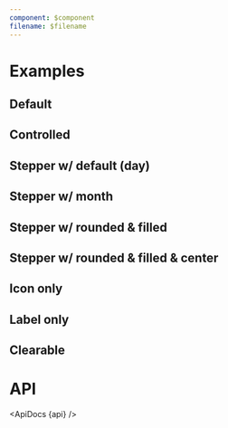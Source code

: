 ```yaml
---
component: $component
filename: $filename
---
```


<script lang="ts">
  import api from '$lib/components/DatePickerField.svelte?raw&sveld';
  import ApiDocs from '$lib/components/ApiDocs.svelte';

  import Preview from '$lib/components/Preview.svelte';
  import DatePickerField from '$lib/components/DatePickerField.svelte';

  import { PeriodType } from '$lib/utils/date';

  let value = new Date();
</script>

# Examples

## Default

<Preview>
  <DatePickerField />
</Preview>

## Controlled

<Preview>
  <DatePickerField bind:value />
</Preview>

## Stepper w/ default (day)

<Preview>
  <DatePickerField bind:value stepper />
</Preview>

## Stepper w/ month

<Preview>
  <DatePickerField periodType={PeriodType.Month} bind:value stepper />
</Preview>

## Stepper w/ rounded & filled

<Preview>
  <DatePickerField bind:value stepper rounded filled />
</Preview>

## Stepper w/ rounded & filled & center

<Preview>
  <DatePickerField bind:value stepper rounded filled center />
</Preview>

## Icon only

<Preview>
  <DatePickerField iconOnly />
</Preview>

## Label only

<Preview>
  <DatePickerField label="Start Date" />
</Preview>

## Clearable

<Preview>
  <DatePickerField label="Start Date" clearable />
</Preview>

# API

<ApiDocs {api} />

